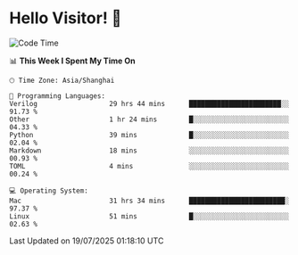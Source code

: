 # Hello Visitor! 👋

<!--START_SECTION:waka-->
![Code Time](http://img.shields.io/badge/Code%20Time-284%20hrs%2051%20mins-blue)

📊 **This Week I Spent My Time On** 

```text
🕑︎ Time Zone: Asia/Shanghai

💬 Programming Languages: 
Verilog                  29 hrs 44 mins      ███████████████████████░░   91.73 % 
Other                    1 hr 24 mins        █░░░░░░░░░░░░░░░░░░░░░░░░   04.33 % 
Python                   39 mins             █░░░░░░░░░░░░░░░░░░░░░░░░   02.04 % 
Markdown                 18 mins             ░░░░░░░░░░░░░░░░░░░░░░░░░   00.93 % 
TOML                     4 mins              ░░░░░░░░░░░░░░░░░░░░░░░░░   00.24 % 

💻 Operating System: 
Mac                      31 hrs 34 mins      ████████████████████████░   97.37 % 
Linux                    51 mins             █░░░░░░░░░░░░░░░░░░░░░░░░   02.63 % 
```


 Last Updated on 19/07/2025 01:18:10 UTC
<!--END_SECTION:waka-->
